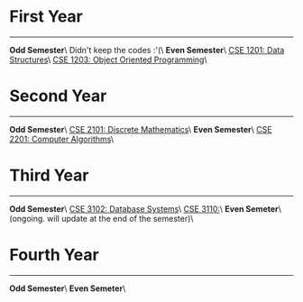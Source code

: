 # **First Year**
---
**Odd Semester**\\
Didn't keep the codes :'(\\
**Even Semester**\\
[CSE 1201: Data Structures](https://github.com/rmShoeb/CodesOfUniversityCourses/tree/master/FirstYearEvenSemester/CSE%201201:%20Data%20Structures)\\
[CSE 1203: Object Oriented Programming](https://github.com/rmShoeb/CodesOfUniversityCourses/tree/master/FirstYearEvenSemester/CSE%201203:%20Object%20Oriented%20Programming)\\

# **Second Year**
---
**Odd Semester**\\
[CSE 2101: Discrete Mathematics](https://github.com/rmShoeb/CodesOfUniversityCourses/tree/master/SecondYearOddSemester/CSE%202101:%20Discrete%20Mathematics)\\
**Even Semester**\\
[CSE 2201: Computer Algorithms](https://github.com/rmShoeb/CodesOfUniversityCourses/tree/master/SecondYearEvenSemester/CSE2201:%20Computer%20Algorithms)\\

# **Third Year**
---
**Odd Semester**\\
[CSE 3102: Database Systems](https://github.com/rmShoeb/CodesOfUniversityCourses/tree/master/ThirdYearOddSemester/CSE3102)\\
[CSE 3110:](https://github.com/rmShoeb/CodesOfUniversityCourses/tree/master/ThirdYearOddSemester/CSE3110)\\
**Even Semeter**\\
(ongoing. will update at the end of the semester)\\

# **Fourth Year**
---
**Odd Semester**\\
**Even Semeter**\\
